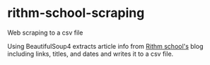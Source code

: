 # rithm-school-scraping
Web scraping to a csv file

Using BeautifulSoup4 extracts article info from [Rithm school's](https://www.rithmschool.com/) blog including links, titles, and dates and writes it to a csv file.
